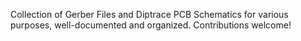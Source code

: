 Collection of Gerber Files and Diptrace PCB Schematics for various purposes, well-documented and organized. Contributions welcome!
